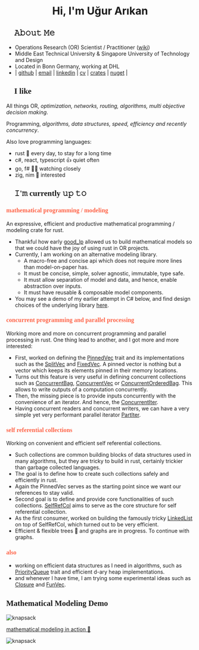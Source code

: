 <h1 align="center">Hi, I'm Uğur Arıkan</h1>

<h2 style="font-family: consolas;">👋 𝙰𝚋𝚘𝚞𝚝 𝙼𝚎</h2>

* Operations Research (OR) Scientist / Practitioner ([wiki](https://en.wikipedia.org/wiki/Operations_research))
* Middle East Technical University & Singapore University of Technology and Design
* Located in Bonn Germany, working at DHL
* | [github](https://github.com/orxfun) | [email](mailto:orx.ugur.arikan@gmail.com) | [linkedin](https://www.linkedin.com/in/uarikan/) | [cv](https://orxfun.github.io/cv/) | [crates](https://crates.io/users/orxfun) | [nuget](https://www.nuget.org/profiles/orx.ugur.arikan) |


<h2 style="font-family: consolas;">🤟 I like</h2>

All things OR, *optimization, networks, routing, algorithms, multi objective decision making*.

Programming, *algorithms, data structures, speed, efficiency and recently concurrency*.

Also love programming languages:

* rust 🤟 every day, to stay for a long time
* c#, react, typescript 👍 quiet often
* go, f# 👌🏽 watching closely
* zig, nim 🤔 interested

<h2 style="font-family: consolas;">🎈 𝙸'𝚖 currently 𝚞𝚙 𝚝𝚘</h2>

<h3 style="font-family: consolas; color:tomato">mathematical programming / modeling</h3>

An expressive, efficient and productive mathematical programming / modeling crate for rust.
  * Thankful how early [good_lp](https://crates.io/crates/good_lp) allowed us to build mathematical models so that we could have the joy of using rust in OR projects.
  * Currently, I am working on an alternative modeling library.
    * A macro-free and concise api which does not require more lines than model-on-paper has.
    * It must be concise, simple, solver agnostic, immutable, type safe.
    * It must allow separation of model and data, and hence, enable abstraction over inputs.
    * It must have reusable & composable model components.
  * You may see a demo of my earlier attempt in C# below, and find design choices of the underlying library <a target="_blank" href="https://orxfun.github.io/orx-mathprog-gallery/">here</a>.

<h3 style="font-family: consolas; color:tomato">concurrent programming and parallel processing</h3>

Working more and more on concurrent programming and parallel processing in rust. One thing lead to another, and I got more and more interested:
  * First, worked on defining the <a target="_blank" href="https://crates.io/crates/orx-pinned-vec">PinnedVec</a> trait and its implementations such as the <a target="_blank" href="https://crates.io/crates/orx-split-vec">SplitVec</a> and <a target="_blank" href="https://crates.io/crates/orx-fixed-vec">FixedVec</a>. A pinned vector is nothing but a vector which keeps its elements pinned in their memory locations.
  * Turns out this feature is very useful in defining concurrent collections such as <a target="_blank" href="https://crates.io/crates/orx-concurrent-bag">ConcurrentBag</a>, <a target="_blank" href="https://crates.io/crates/orx-concurrent-vec">ConcurrentVec</a> or  <a target="_blank" href="https://crates.io/crates/orx-concurrent-ordered-bag">ConcurrentOrderedBag</a>. This allows to write outputs of a computation concurrently.
  * Then, the missing piece is to provide inputs concurrently with the convenience of an iterator. And hence, the <a target="_blank" href="https://crates.io/crates/orx-concurrent-iter">ConcurrentIter</a>.
  * Having concurrent readers and concurrent writers, we can have a very simple yet very performant parallel iterator <a target="_blank" href="https://crates.io/crates/orx-parallel">PartIter</a>.

<h3 style="font-family: consolas; color:tomato">self referential collections</h3>

Working on convenient and efficient self referential collections.
  * Such collections are common building blocks of data structures used in many algorithms, but they are tricky to build in rust, certainly trickier than garbage collected languages.
  * The goal is to define how to create such collections safely and efficiently in rust.
  * Again the PinnedVec serves as the starting point since we want our references to stay valid.
  * Second goal is to define and provide core functionalities of such collections. <a target="_blank" href="https://crates.io/crates/orx-selfref-col">SelfRefCol</a> aims to serve as the core structure for self referential collection.
  * As the first consumer, worked on building the famously tricky <a target="_blank" href="https://crates.io/crates/orx-linked-list">LinkedList</a> on top of SelfRefCol, which turned out to be very efficient.
  * Efficient & flexible trees 🌴 and graphs are in progress. To continue with graphs.

<h3 style="font-family: consolas; color:tomato">also</h3>

* working on efficient data structures as I need in algorithms, such as <a target="_blank" href="https://crates.io/crates/orx-priority-queue">PriorityQueue</a> trait and efficient d-ary heap implementations.
* and whenever I have time, I am trying some experimental ideas such as <a target="_blank" href="https://crates.io/crates/orx-closure">Closure</a> and <a target="_blank" href="https://crates.io/crates/orx-funvec">FunVec</a>.

<h2 style="font-family: consolas;">Mathematical Modeling Demo</h2>

![knapsack](https://orxfun.github.io/orx-mathprog-gallery/data/concise/knapsack.PNG)

[mathematical modeling in action 🔎](https://orxfun.github.io/orx-mathprog-gallery/img/orx_model_building_knapsack.gif)

![knapsack](https://orxfun.github.io/orx-mathprog-gallery/img/orx_model_building_knapsack-540w.gif)
